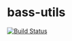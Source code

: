 # bass-utils

[![Build Status](https://travis-ci.org/basameera/bass-utils.svg?branch=master)](https://travis-ci.org/basameera/bass-utils)

